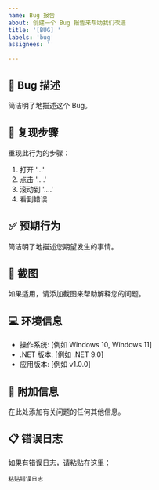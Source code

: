 ```yaml
---
name: Bug 报告
about: 创建一个 Bug 报告来帮助我们改进
title: '[BUG] '
labels: 'bug'
assignees: ''

---
```


## 🐛 Bug 描述
简洁明了地描述这个 Bug。

## 🔄 复现步骤
重现此行为的步骤：
1. 打开 '...'
2. 点击 '....'
3. 滚动到 '....'
4. 看到错误

## ✅ 预期行为
简洁明了地描述您期望发生的事情。

## 📸 截图
如果适用，请添加截图来帮助解释您的问题。

## 💻 环境信息
 - 操作系统: [例如 Windows 10, Windows 11]
 - .NET 版本: [例如 .NET 9.0]
 - 应用版本: [例如 v1.0.0]

## 📝 附加信息
在此处添加有关问题的任何其他信息。

## 📋 错误日志
如果有错误日志，请粘贴在这里：
```
粘贴错误日志
```